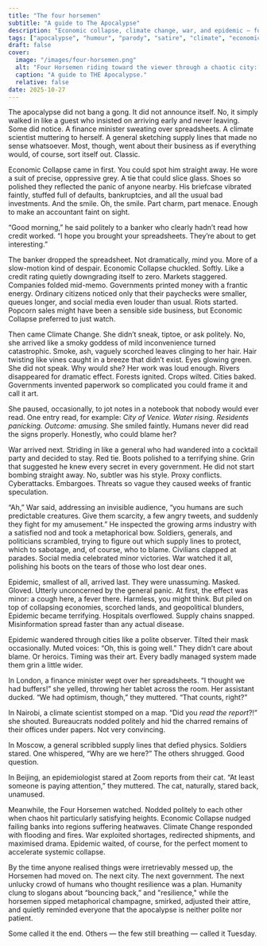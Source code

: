 ```yaml
---
title: "The four horsemen"
subtitle: "A guide to The Apocalypse"
description: "Economic collapse, climate change, war, and epidemic — four Horsemen stroll through the end of the world, leaving chaos, paperwork, and ruined supply chains in their wake."
tags: ["apocalypse", "humour", "parody", "satire", "climate", "economics", "war", "epidemic", "fiction"]
draft: false
cover: 
  image: "/images/four-horsemen.png"
  alt: "Four Horsemen riding toward the viewer through a chaotic city: Economic Collapse, man in grey suit, briefcase, on a black stallion, smirking; Climate Change, woman with tangled hair, glowing green eyes, surrounded by smoke, fire, and floods, on a chestnut horse; War, red-tied man on dark brown horse, orchestrating collapsing supply lines, smirking; Epidemic, masked and gloved they, calm on a grey horse, moving among panicked humans." 
  caption: "A guide to THE Apocalypse."
  relative: false 
date: 2025-10-27
---
```


The apocalypse did not bang a gong. It did not announce itself. No, it simply walked in like a guest who insisted on arriving early and never leaving. Some did notice. A finance minister sweating over spreadsheets. A climate scientist muttering to herself. A general sketching supply lines that made no sense whatsoever. Most, though, went about their business as if everything would, of course, sort itself out. Classic.

Economic Collapse came in first. You could spot him straight away. He wore a suit of precise, oppressive grey. A tie 
that could slice glass. Shoes so polished they reflected the panic of anyone nearby. His briefcase vibrated faintly, 
stuffed full of defaults, bankruptcies, and all the usual bad investments. And the smile. Oh, the smile. 
Part charm, part menace. Enough to make an accountant faint on sight.

“Good morning,” he said politely to a banker who clearly hadn’t read how credit worked. “I hope you brought your spreadsheets. They’re about to get interesting.”

The banker dropped the spreadsheet. Not dramatically, mind you. More of a slow-motion kind of despair. Economic 
Collapse chuckled. Softly. Like a credit rating quietly downgrading itself to zero. Markets staggered. Companies 
folded mid-memo. Governments printed money with a frantic energy. Ordinary citizens noticed only that their 
paychecks were smaller, queues longer, and social media even louder than usual. Riots started. Popcorn sales 
might have been a sensible side business, but Economic Collapse preferred to just watch.

Then came Climate Change. She didn’t sneak, tiptoe, or ask politely. No, she arrived like a smoky goddess of 
mild inconvenience turned catastrophic. Smoke, ash, vaguely scorched leaves clinging to her hair. Hair 
twisting like vines caught in a breeze that didn’t exist. Eyes glowing green. She did not speak. Why would she? 
Her work was loud enough. Rivers disappeared for dramatic effect. Forests ignited. Crops wilted. Cities baked. 
Governments invented paperwork so complicated you could frame it and call it art.

She paused, occasionally, to jot notes in a notebook that nobody would ever read. One entry read, for example: 
*City of Venice. Water rising. Residents panicking. Outcome: amusing.* She smiled faintly. Humans never did 
read the signs properly. Honestly, who could blame her?

War arrived next. Striding in like a general who had wandered into a cocktail party and decided to stay. Red 
tie. Boots polished to a terrifying shine. Grin that suggested he knew every secret in every government. 
He did not start bombing straight away. No, subtler was his style. Proxy conflicts. Cyberattacks. Embargoes. 
Threats so vague they caused weeks of frantic speculation.

“Ah,” War said, addressing an invisible audience, “you humans are such predictable creatures. Give them scarcity, 
a few angry tweets, and suddenly they fight for my amusement.” He inspected the growing arms industry with a satisfied 
nod and took a metaphorical bow. Soldiers, generals, and politicians scrambled, trying to figure out which supply 
lines to protect, which to sabotage, and, of course, who to blame. Civilians clapped at parades. Social media 
celebrated minor victories. War watched it all, polishing his boots on the tears of those who lost dear ones.

Epidemic, smallest of all, arrived last. They were unassuming. Masked. Gloved. Utterly unconcerned by the general 
panic. At first, the effect was minor: a cough here, a fever there. Harmless, you might think. But piled on top of 
collapsing economies, scorched lands, and geopolitical blunders, Epidemic became terrifying. Hospitals 
overflowed. Supply chains snapped. Misinformation spread faster than any actual disease.

Epidemic wandered through cities like a polite observer. Tilted their mask occasionally. Muted voices: 
“Oh, this is going well.” They didn’t care about blame. Or heroics. Timing was their art. Every badly managed 
system made them grin a little wider. 

In London, a finance minister wept over her spreadsheets. “I thought we had buffers!” she yelled, throwing her 
tablet across the room. Her assistant ducked. “We had optimism, though,” they muttered. “That counts, right?”

In Nairobi, a climate scientist stomped on a map. “Did you *read the report*?!” she shouted. Bureaucrats nodded 
politely and hid the charred remains of their offices under papers. Not very convincing.

In Moscow, a general scribbled supply lines that defied physics. Soldiers stared. One whispered, “Why are we here?” 
The others shrugged. Good question.

In Beijing, an epidemiologist stared at Zoom reports from their cat. “At least someone is paying attention,” 
they muttered. The cat, naturally, stared back, unamused.

Meanwhile, the Four Horsemen watched. Nodded politely to each other when chaos hit particularly satisfying heights. 
Economic Collapse nudged failing banks into regions suffering heatwaves. Climate Change responded with flooding 
and fires. War exploited shortages, redirected shipments, and maximised drama. Epidemic waited, of course, for the 
perfect moment to accelerate systemic collapse.

By the time anyone realised things were irretrievably messed up, the Horsemen had moved on. The next city. The 
next government. The next unlucky crowd of humans who thought resilience was a plan. Humanity clung to slogans 
about “bouncing back,” and "resilience," while the horsemen sipped metaphorical champagne, smirked, adjusted 
their attire, and quietly reminded everyone that the apocalypse is neither polite nor patient.

Some called it the end. Others — the few still breathing — called it Tuesday.

